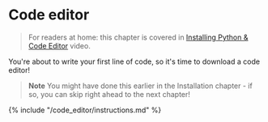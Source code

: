 # Code editor

> For readers at home: this chapter is covered in [Installing Python & Code Editor](https://www.youtube.com/watch?v=pVTaqzKZCdA&t=4m43s) video.

You're about to write your first line of code, so it's time to download a code editor!

> **Note** You might have done this earlier in the Installation chapter - if so, you can skip right ahead to the next chapter!

{% include "/code_editor/instructions.md" %}
